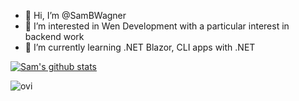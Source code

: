 <p align="center">
<ul>
  <li>👋 Hi, I’m @SamBWagner</li>
  <li>👀 I’m interested in Wen Development with a particular interest in backend work</li>
  <li>🌱 I’m currently learning .NET Blazor, CLI apps with .NET</li>
</ul>

[![Sam's github stats](https://github-readme-stats.vercel.app/api?username=SamBWagner&theme=dark)](https://github.com/SamBWagner/github-readme-stats)

<img src="https://github-readme-stats.vercel.app/api/top-langs?username=madushadhanushka&show_icons=true&locale=en&layout=compact&theme=chartreuse-dark" alt="ovi" />

</p>
